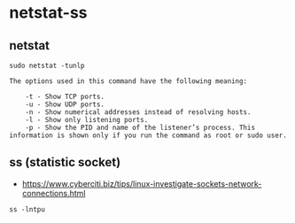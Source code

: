 # netstat-ss

## netstat
```
sudo netstat -tunlp

The options used in this command have the following meaning:

    -t - Show TCP ports.
    -u - Show UDP ports.
    -n - Show numerical addresses instead of resolving hosts.
    -l - Show only listening ports.
    -p - Show the PID and name of the listener’s process. This information is shown only if you run the command as root or sudo user.
```

## ss (statistic socket)
* https://www.cyberciti.biz/tips/linux-investigate-sockets-network-connections.html
```
ss -lntpu
```
